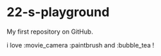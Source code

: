 # 22-s-playground
My first repository on GitHub.

i love :movie_camera :paintbrush and :bubble_tea !
